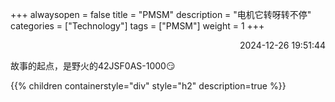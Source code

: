 +++
alwaysopen = false
title = "PMSM"
description = "电机它转呀转不停"
categories = ["Technology"]
tags = ["PMSM"]
weight = 1
+++
<p align="right">2024-12-26   19:51:44</p>

故事的起点，是野火的42JSF0AS-1000😏

{{% children containerstyle="div" style="h2" description=true %}}